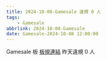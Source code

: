 ```yaml
---
title: 2024-10-08-Gamesale 違規 0 人
tags:
    - Gamesale
abbrlink: 2024-10-08-Gamesale
date: Gamesale-2024-10-08 12:00:00
---
```

Gamesale 板 [板規連結](https://www.ptt.cc/bbs/Gossiping/M.1637425085.A.07D.html)
昨天違規 0 人
